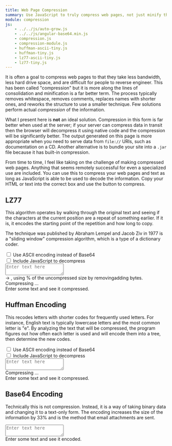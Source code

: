 ```yaml
---
title: Web Page Compression
summary: Use JavaScript to truly compress web pages, not just minify them.
module: compression
js:
    - ../../js/auto-grow.js
    - ../../js/angular-base64.min.js
    - compression.js
    - compression-module.js
    - huffman-ascii-tiny.js
    - huffman-tiny.js
    - lz77-ascii-tiny.js
    - lz77-tiny.js
---
```


It is often a goal to compress web pages to that they take less bandwidth, less hard drive space, and are difficult for people to reverse engineer. This has been called "compression" but it is more along the lines of consolidation and minification is a far better term. The process typically removes whitespace, removes comments, replaces names with shorter ones, and reworks the structure to use a smaller technique. Few solutions perform actual *compression* of the information.

What I present here is **not** an ideal solution. Compression in this form is far better when used at the server; if your server can compress data in transit then the browser will decompress it using native code and the compression will be significantly better. The output generated on this page is more appropriate when you need to serve data from `file://` URIs, such as documentation on a CD. Another alternative is to bundle your site into a `.jar` file because it has built-in compression.

From time to time, I feel like taking on the challenge of making compressed web pages. Anything that seems remotely successful for even a specialized use are included. You can use this to compress your web pages and text as long as JavaScript is able to be used to decode the information. Copy your HTML or text into the correct box and use the button to compress.


LZ77
----

This algorithm operates by walking through the original text and seeing if the characters at the current position are a repeat of something earlier. If it is, it encodes the starting point of the repetition and how long to copy.

The technique was published by Abraham Lempel and Jacob Ziv in 1977 is a "sliding window" compression algorithm, which is a type of a dictionary coder.

<div compression method="'lz77'">
    <div>
        <label><input type="checkbox" ng-model="ascii"> Use ASCII encoding instead of Base64</label>
    </div>
    <div>
        <label><input type="checkbox" ng-model="includeJs"> Include JavaScript to decompress</label>
    </div>
    <textarea auto-grow placeholder="Enter text here" ng-model="text" class="W(100%)"></textarea>
    <div ng-if="result">
        <span ng-bind="originalLength"></span> → <span ng-bind="compressedLength"></span>, using <span ng-bind="percentOfOriginal * 100 | number"></span>% of the uncompressed size by <span ng-if="savings > 1">removing</span><span ng-if="savings <= 1">adding</span> <span ng-bind="savingsAbs"></span> bytes.
    </div>
    <div ng-if="working">Compressing …</div>
    <div ng-if="!working">
        <div ng-if="result" ng-bind="result" class="Wow(bw) Whs(pw)"></div>
        <div ng-if="!result">Enter some text and see it compressed.</div>
    </div>
</div>


Huffman Encoding
----------------

This recodes letters with shorter codes for frequently used letters. For instance, English text is typically lowercase letters and the most common letter is "e". By analyzing the text that will be compressed, the program figures out how often each letter is used and will encode them into a tree, then determine the new codes.

<div compression method="'huffman'">
    <div>
        <label><input type="checkbox" ng-model="ascii"> Use ASCII encoding instead of Base64</label>
    </div>
    <div>
        <label><input type="checkbox" ng-model="includeJs"> Include JavaScript to decompress</label>
    </div>
    <textarea auto-grow placeholder="Enter text here" ng-model="text" class="W(100%)"></textarea>
    <div ng-if="working">Compressing …</div>
    <div ng-if="!working">
        <div ng-if="result" ng-bind="result" class="Wow(bw) Whs(pw)"></div>
        <div ng-if="!result">Enter some text and see it compressed.</div>
    </div>
</div>


Base64 Encoding
---------------

Technically this is not compression. Instead, it is a way of taking binary data and changing it to a text-only form. The encoding increases the size of the information by 33% and is the method that email attachments are sent.

<div>
    <textarea auto-grow placeholder="Enter text here" ng-model="base64Text" class="W(100%)"></textarea>
    <div ng-if="base64Text" base64="base64Text" class="Wow(bw) Whs(pw)"></div>
    <div ng-if="!base64Text">Enter some text and see it encoded.</div>
</div>

